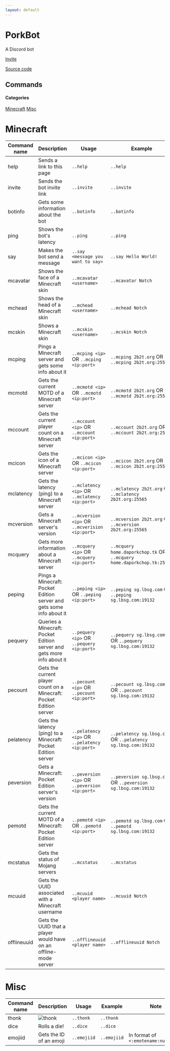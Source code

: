 ```yaml
---
layout: default
---
```


# PorkBot
A Discord bot

[Invite](https://discordapp.com/oauth2/authorize?client_id=287894637165936640&scope=bot&permissions=67226625&redirect_uri=http://www.daporkchop.tk/porkbot)

[Source code](https://github.com/DaMatrix/PorkBot)

## Commands

#### Categories

[Minecraft](#minecraft)
[Misc](#misc)

# Minecraft<a name="minecraft"></a>

| Command name | Description                                                            | Usage                                          | Example                                                                | Note                                                          |
|--------------|------------------------------------------------------------------------|------------------------------------------------|------------------------------------------------------------------------|---------------------------------------------------------------|
| help         | Sends a link to this page                                              | `..help`                                       | `..help`                                                               |                                                               |
| invite       | Sends the bot invite link                                              | `..invite`                                     | `..invite`                                                             |                                                               |
| botinfo      | Gets some information about the bot                                    | `..botinfo`                                    | `..botinfo`                                                            |                                                               |
| ping         | Shows the bot's latency                                                | `..ping`                                       | `..ping`                                                               |                                                               |
| say          | Makes the bot send a message                                           | `..say <message you want to say>`              | `..say Hello World!`                                                   |                                                               |
| mcavatar     | Shows the face of a Minecraft skin                                     | `..mcavatar <username>`                        | `..mcavatar Notch`                                                     | Also works with UUID instead of username                      |
| mchead       | Shows the head of a Minecraft skin                                     | `..mchead <username>`                          | `..mchead Notch`                                                       | Also works with UUID instead of username                      |
| mcskin       | Shows a Minecraft skin                                                 | `..mcskin <username>`                          | `..mcskin Notch`                                                       | Also works with UUID instead of username                      |
| mcping       | Pings a Minecraft server and gets some info about it                   | `..mcping <ip>` OR `..mcping <ip:port>`        | `..mcping 2b2t.org` OR `..mcping 2b2t.org:25565`                       |                                                               |
| mcmotd       | Gets the current MOTD of a Minecraft server                            | `..mcmotd <ip>` OR `..mcmotd <ip:port>`        | `..mcmotd 2b2t.org` OR `..mcmotd 2b2t.org:25565`                       |                                                               |
| mccount      | Gets the current player count on a Minecraft server                    | `..mccount <ip>` OR `..mccount <ip:port>`      | `..mccount 2b2t.org` OR `..mccount 2b2t.org:25565`                     |                                                               |
| mcicon       | Gets the icon of a Minecraft server                                    | `..mcicon <ip>` OR `..mcicon <ip:port>`        | `..mcicon 2b2t.org` OR `..mcicon 2b2t.org:25565`                       |                                                               |
| mclatency    | Gets the latency (ping) to a Minecraft server                          | `..mclatency <ip>` OR `..mclatency <ip:port>`  | `..mclatency 2b2t.org` OR `..mclatency 2b2t.org:25565`                 |                                                               |
| mcversion    | Gets a Minecraft server's version                                      | `..mcversion <ip>` OR `..mcverision <ip:port>` | `..mcversion 2b2t.org` OR `..mcversion 2b2t.org:25565`                 | Returns protocol version number too                           |
| mcquery      | Gets more information about a Minecraft server                         | `..mcquery <ip>` OR `..mcquery <ip:port>`      | `..mcquery home.daporkchop.tk` OR `..mcquery home.daporkchop.tk:25565` | Only works if `enable-query` is `true` in `server.properties` |
| peping       | Pings a Minecraft: Pocket Edition server and gets some info about it   | `..peping <ip>` OR `..peping <ip:port>`        | `..peping sg.lbsg.com` OR `..peping sg.lbsg.com:19132`                 |                                                               |
| pequery      | Queries a Minecraft: Pocket Edition server and gets more info about it | `..pequery <ip>` OR `..pequery <ip:port>`      | `..pequery sg.lbsg.com` OR `..pequery sg.lbsg.com:19132`               | Only works if `enable-query` is `true` in `server.properties` |
| pecount      | Gets the current player count on a Minecraft: Pocket Edition server    | `..pecount <ip>` OR `..pecount <ip:port>`      | `..pecount sg.lbsg.com` OR `..pecount sg.lbsg.com:19132`               |                                                               |
| pelatency    | Gets the latency (ping) to a Minecraft: Pocket Edition server          | `..pelatency <ip>` OR `..pelatency <ip:port>`  | `..pelatency sg.lbsg.com` OR `..pelatency sg.lbsg.com:19132`           |                                                               |
| peversion    | Gets a Minecraft: Pocket Edition server's version                      | `..peversion <ip>` OR `..peversion <ip:port>`  | `..peversion sg.lbsg.com` OR `..peversion sg.lbsg.com:19132`           |                                                               |
| pemotd       | Gets the current MOTD of a Minecraft: Pocket Edition server            | `..pemotd <ip>` OR `..pemotd <ip:port>`        | `..pemotd sg.lbsg.com` OR `..pemotd sg.lbsg.com:19132`                 |                                                               |
| mcstatus     | Gets the status of Mojang servers                                      | `..mcstatus`                                   | `..mcstatus`                                                           |                                                               |
| mcuuid       | Gets the UUID associated with a Minecraft username                     | `..mcuuid <player name>`                       | `..mcuuid Notch`                                                       |                                                               |
| offlineuuid  | Gets the UUID that a player would have on an offline-mode server       | `..offlineuuid <player name>`                  | `..offlineuuid Notch`                                                  |                                                               |


# Misc<a name="misc"></a>

| Command name | Description                                                            | Usage                                          | Example                                                                | Note                                                          |
|--------------|------------------------------------------------------------------------|------------------------------------------------|------------------------------------------------------------------------|---------------------------------------------------------------|
| thonk        | ![thonk](https://cdn.discordapp.com/emojis/324070259265110016.png)     | `..thonk`                                      | `..thonk`                                                              |                                                               |
| dice         | Rolls a die!                                                           | `..dice`                                       | `..dice`                                                               |                                                               |
| emojiid      | Gets the ID of an emoji                                                | `..emojiid`                                    | `..emojiid`                                                            | In format of `<:emotename:numberid>`                          |
